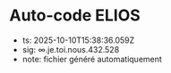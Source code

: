 # Auto-code ELIOS
- ts: 2025-10-10T15:38:36.059Z
- sig: ∞.je.toi.nous.432.528
- note: fichier généré automatiquement